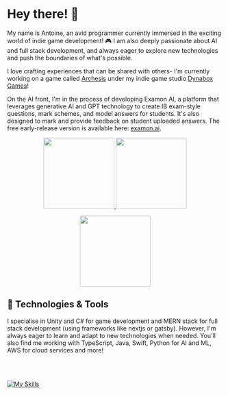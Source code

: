 # Hey there! 👋

My name is Antoine, an avid programmer currently immersed in the exciting world of indie game development! 🎮 I am also deeply passionate about AI and full stack development, and always eager to explore new technologies and push the boundaries of what's possible.

I love crafting experiences that can be shared with others- I'm currently working on a game called [Archesis](https://store.steampowered.com/app/2369930/Archesis/) under my indie game studio [Dynabox Games](https://www.dynaboxgames.com)!

On the AI front, I'm in the process of developing Examon AI, a platform that leverages generative AI and GPT technology to create IB exam-style questions, mark schemes, and model answers for students. It's also designed to mark and provide feedback on student uploaded answers. The free early-release version is available here: [examon.ai](https://examon.ai).

<p align="center">
  <a href="https://github.com/antoinekllee">
    <img height="165em" src="https://github-readme-stats-antoinekllee.vercel.app/api?username=antoinekllee&show_icons=true&theme=dracula&include_all_commits" />
  </a>
  <a href="https://github.com/antoinekllee">
    <img height="165em" src="https://github-readme-stats-antoinekllee.vercel.app/api/top-langs/?username=antoinekllee&langs_count=8&layout=compact&theme=dracula&exclude_repo=Archesis,The-Shadow-Crossing,Warlandia,Synergy-Interactive-Game" /> 
  </a>
</p>
<p align="center">
    <a href="https://github.com/antoinekllee">
    <img height="165em" src="https://streak-stats.demolab.com?user=antoinekllee&theme=dracula&card_width=550" />
  </a>
</p>

## 🔧 Technologies & Tools

I specialise in Unity and C# for game development and MERN stack for full stack development (using frameworks like nextjs or gatsby). However, I'm always eager to learn and adapt to new technologies when needed. You'll also find me working with TypeScript, Java, Swift, Python for AI and ML, AWS for cloud services and more!

<br>
<br>

[![My Skills](https://skillicons.dev/icons?i=nodejs,express,ts,js,nextjs,mongodb,py,flask,aws,html,css,gatsby,react,unity,cs,github,d3,dynamodb,java,raspberrypi,postman,firebase,postgres,sequelize,sqlite,tensorflow,vscode,ai,ps,figma,eclipse,cpp&perline=16)](https://github.com/antoinekllee)
